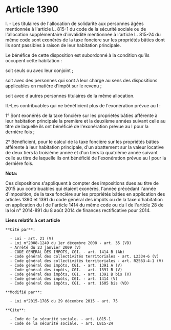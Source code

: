 # Article 1390

I. - Les titulaires de l'allocation de solidarité aux personnes âgées mentionnée à l'article L. 815-1 du code de la sécurité
sociale ou de l'allocation supplémentaire d'invalidité mentionnée à l'article L. 815-24 du même code sont exonérés de la taxe
foncière sur les propriétés bâties dont ils sont passibles à raison de leur habitation principale. 

Le bénéfice de cette disposition est subordonné à la condition qu'ils occupent cette habitation : 

soit seuls ou avec leur conjoint ; 

soit avec des personnes qui sont à leur charge au sens des dispositions applicables en matière d'impôt sur le revenu ; 

soit avec d'autres personnes titulaires de la même allocation.

II.-Les contribuables qui ne bénéficient plus de l'exonération prévue au I : 

1° Sont exonérés de la taxe foncière sur les propriétés bâties afférente à leur habitation principale la première et la
deuxième années suivant celle au titre de laquelle ils ont bénéficié de l'exonération prévue au I pour la dernière fois ; 

2° Bénéficient, pour le calcul de la taxe foncière sur les propriétés bâties afférente à leur habitation principale, d'un
abattement sur la valeur locative de deux tiers la troisième année et d'un tiers la quatrième année suivant celle au titre de
laquelle ils ont bénéficié de l'exonération prévue au I pour la dernière fois.

**Nota:**

Ces dispositions s'appliquent à compter des impositions dues au titre de 2015 aux contribuables qui étaient exonérés, l'année
précédant l'année d'imposition, de la taxe foncière sur les propriétés bâties en application des articles 1390 et 1391 du
code général des impôts ou de la taxe d'habitation en application du I de l'article 1414 du même code ou du I de l'article 28
de la loi n° 2014-891 du 8 août 2014 de finances rectificative pour 2014.

**Liens relatifs à cet article**

	**Cité par**:

	  - Loi - art. 21 (V)
	  - Loi n°2008-1249 du 1er décembre 2008 - art. 35 (VD)
	  - Arrêté du 23 janvier 2009 (V)
	  - CODE GENERAL DES IMPOTS, CGI. - art. 1414 B (Ab)
	  - Code général des collectivités territoriales - art. L2334-6 (V)
	  - Code général des collectivités territoriales - art. R2563-4-1 (V)
	  - Code général des impôts, CGI. - art. 1391 A (V)
	  - Code général des impôts, CGI. - art. 1391 B (V)
	  - Code général des impôts, CGI. - art. 1391 B bis (V)
	  - Code général des impôts, CGI. - art. 1414 (V)
	  - Code général des impôts, CGI. - art. 1605 bis (VD)

	**Modifié par**:

	  - Loi n°2015-1785 du 29 décembre 2015 - art. 75

	**Cite**:

	  - Code de la sécurité sociale. - art. L815-1
	  - Code de la sécurité sociale. - art. L815-24
